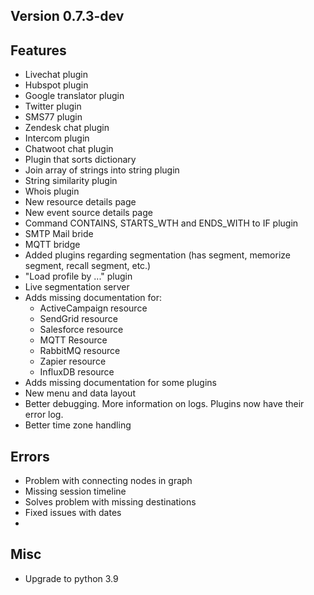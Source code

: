 Version 0.7.3-dev
----------------------------------------------------------

## Features

* Livechat plugin
* Hubspot plugin
* Google translator plugin
* Twitter plugin
* SMS77 plugin
* Zendesk chat plugin
* Intercom plugin
* Chatwoot chat plugin
* Plugin that sorts dictionary
* Join array of strings into string plugin
* String similarity plugin
* Whois plugin
* New resource details page
* New event source details page
* Command CONTAINS, STARTS_WTH and ENDS_WITH to IF plugin
* SMTP Mail bride
* MQTT bridge
* Added plugins regarding segmentation (has segment, memorize segment, recall segment, etc.)
* "Load profile by ..." plugin
* Live segmentation server
* Adds missing documentation for:
  * ActiveCampaign resource
  * SendGrid resource
  * Salesforce resource
  * MQTT Resource
  * RabbitMQ resource 
  * Zapier resource
  * InfluxDB resource
* Adds missing documentation for some plugins
* New menu and data layout
* Better debugging. More information on logs. Plugins now have their error log.
* Better time zone handling

## Errors

* Problem with connecting nodes in graph 
* Missing session timeline
* Solves problem with missing destinations
* Fixed issues with dates
* 
## Misc

* Upgrade to python 3.9
